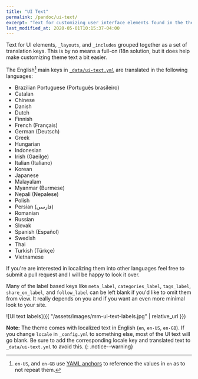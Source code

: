 ```yaml
---
title: "UI Text"
permalink: /pandoc/ui-text/
excerpt: "Text for customizing user interface elements found in the theme."
last_modified_at: 2020-05-01T10:15:37-04:00
---
```


Text for UI elements, `_layouts`, and `_includes` grouped together as a set of translation keys. This is by no means a full-on i18n solution, but it does help make customizing theme text a bit easier.

The English[^yaml-anchors] main keys in [`_data/ui-text.yml`](https://github.com/mmistakes/minimal-mistakes/blob/master/_data/ui-text.yml) are translated in the following languages:

- Brazilian Portuguese (Português brasileiro)
- Catalan
- Chinese
- Danish
- Dutch
- Finnish
- French (Français)
- German (Deutsch)
- Greek
- Hungarian
- Indonesian
- Irish (Gaeilge)
- Italian (Italiano)
- Korean
- Japanese
- Malayalam
- Myanmar (Burmese)
- Nepali (Nepalese)
- Polish
- Persian (فارسی)
- Romanian
- Russian
- Slovak
- Spanish (Español)
- Swedish
- Thai
- Turkish (Türkçe)
- Vietnamese

If you're are interested in localizing them into other languages feel free to submit a pull request and I will be happy to look it over.

[^yaml-anchors]: `en-US`, and `en-GB` use [YAML anchors](http://www.yaml.org/spec/1.2/spec.html#id2785586) to reference the values in `en` as to not repeat them.

Many of the label based keys like `meta_label`, `categories_label`, `tags_label`, `share_on_label`, and `follow_label` can be left blank if you'd like to omit them from view. It really depends on you and if you want an even more minimal look to your site.

![UI text labels]({{ "/assets/images/mm-ui-text-labels.jpg" | relative_url }})

**Note:** The theme comes with localized text in English (`en`, `en-US`, `en-GB`). If you change `locale` in `_config.yml` to something else, most of the UI text will go blank. Be sure to add the corresponding locale key and translated text to `_data/ui-text.yml` to avoid this.
{: .notice--warning}
